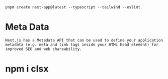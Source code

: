 ```
pnpm create next-app@latest --typescript --tailwind --eslint
```

# Meta Data

```
Next.js has a Metadata API that can be used to define your application metadata (e.g. meta and link tags inside your HTML head element) for improved SEO and web shareability.
```

# npm i clsx
